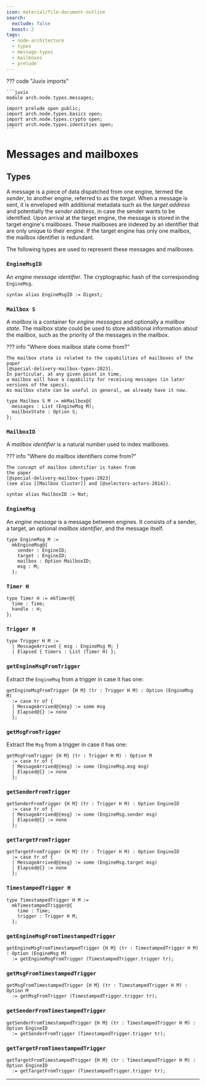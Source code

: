 ```yaml
---
icon: material/file-document-outline
search:
  exclude: false
  boost: 2
tags:
  - node-architecture
  - types
  - message-types
  - mailboxes
  - prelude
---
```


??? code "Juvix imports"

    ```juvix
    module arch.node.types.messages;

    import prelude open public;
    import arch.node.types.basics open;
    import arch.node.types.crypto open;
    import arch.node.types.identities open;
    ```

# Messages and mailboxes

## Types

A message is a piece of data dispatched from one engine, termed the _sender_, to
another engine, referred to as the _target_. When a message is sent, it is
enveloped with additional metadata such as the _target address_ and potentially
the _sender address_, in case the sender wants to be identified. Upon arrival at
the target engine, the message is stored in the target engine's mailboxes. These
mailboxes are indexed by an identifier that are only unique to their engine. If
the target engine has only one mailbox, the mailbox identifier is redundant.

The following types are used to represent these messages and mailboxes.

### `EngineMsgID`

An *engine message identifier*.
The cryptographic hash of the corresponding `EngineMsg`.

```juvix
syntax alias EngineMsgID := Digest;
```

### `Mailbox S`

A *mailbox* is a container for *engine messages* and optionally a *mailbox state*.
The mailbox state could be used to store additional information about the mailbox,
such as the priority of the messages in the mailbox.

??? info "Where does mailbox state come from?"

    The mailbox state is related to the capabilities of mailboxes of the paper
    [@special-delivery-mailbox-types-2023].
    In particular, at any given point in time,
    a mailbox will have a capability for receiving messages (in later versions of the specs).
    As mailbox state can be useful in general, we already have it now.

```juvix
type Mailbox S M := mkMailbox@{
  messages : List (EngineMsg M);
  mailboxState : Option S;
};
```

### `MailboxID`

A *mailbox identifier* is a natural number used to index mailboxes.

??? info "Where do mailbox identifiers come from?"

    The concept of mailbox identifier is taken from
    the paper
    [@special-delivery-mailbox-types-2023]
    (see also [[Mailbox Cluster]] and [@selectors-actors-2014]).

```juvix
syntax alias MailboxID := Nat;
```

### `EngineMsg`

An *engine message* is a message between engines.
It consists of a sender, a target, an optional *mailbox identifier*, and the message itself.

```juvix
type EngineMsg M :=
  mkEngineMsg@{
    sender : EngineID;
    target : EngineID;
    mailbox : Option MailboxID;
    msg : M;
  };
```

### `Timer H`

```juvix
type Timer H := mkTimer@{
  time : Time;
  handle : H;
};
```

### `Trigger H`

```juvix
type Trigger H M :=
  | MessageArrived { msg : EngineMsg M; }
  | Elapsed { timers : List (Timer H) };
```

### `getEngineMsgFromTrigger`

Extract the `EngineMsg` from a trigger in case it has one:

```juvix
getEngineMsgFromTrigger {H M} (tr : Trigger H M) : Option (EngineMsg M)
  := case tr of {
  | MessageArrived@{msg} := some msg
  | Elapsed@{} := none
  };
```

### `getMsgFromTrigger`

Extract the `Msg` from a trigger in case it has one:

```juvix
getMsgFromTrigger {H M} (tr : Trigger H M) : Option M
  := case tr of {
  | MessageArrived@{msg} := some (EngineMsg.msg msg)
  | Elapsed@{} := none
  };
```

### `getSenderFromTrigger`

```juvix
getSenderFromTrigger {H M} (tr : Trigger H M) : Option EngineID
  := case tr of {
  | MessageArrived@{msg} := some (EngineMsg.sender msg)
  | Elapsed@{} := none
  };
```

### `getTargetFromTrigger`

```juvix
getTargetFromTrigger {H M} (tr : Trigger H M) : Option EngineID
  := case tr of {
  | MessageArrived@{msg} := some (EngineMsg.target msg)
  | Elapsed@{} := none
  };
```

### `TimestampedTrigger H`

```juvix
type TimestampedTrigger H M :=
  mkTimestampedTrigger@{
    time : Time;
    trigger : Trigger H M;
  };
```

### `getEngineMsgFromTimestampedTrigger`

```juvix
getEngineMsgFromTimestampedTrigger {H M} (tr : TimestampedTrigger H M) : Option (EngineMsg M)
  := getEngineMsgFromTrigger (TimestampedTrigger.trigger tr);
```

### `getMsgFromTimestampedTrigger`

```juvix
getMsgFromTimestampedTrigger {H M} (tr : TimestampedTrigger H M) : Option M
  := getMsgFromTrigger (TimestampedTrigger.trigger tr);
```

### `getSenderFromTimestampedTrigger`

```juvix
getSenderFromTimestampedTrigger {H M} (tr : TimestampedTrigger H M) : Option EngineID
  := getSenderFromTrigger (TimestampedTrigger.trigger tr);
```

### `getTargetFromTimestampedTrigger`

```juvix
getTargetFromTimestampedTrigger {H M} (tr : TimestampedTrigger H M) : Option EngineID
  := getTargetFromTrigger (TimestampedTrigger.trigger tr);
```

---

